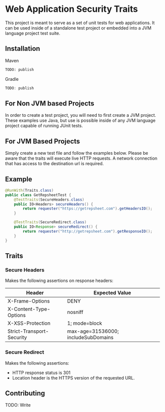 # Web Application Security Traits

This project is meant to serve as a set of unit tests for web applications. It can be used inside of a standalone test project or embedded into a JVM language project test suite.

## Installation

Maven
```xml
TODO: publish
```

Gradle
```groovy
TODO: publish
```

## For Non JVM based Projects

In order to create a test project, you will need to first create a JVM project. These examples use Java, but use is possible inside of any JVM language project capable of running JUnit tests.

## For JVM Based Projects

Simply create a new test file and follow the examples below. Please be aware that the traits will execute live HTTP requests. A network connection that has access to the destination url is required.

## Example

```java
@RunWith(Traits.class)
public class GetRepsheetTest {
    @TestTraits(SecureHeaders.class)
    public IO<Headers> secureHeaders() {
        return requester("https://getrepsheet.com").getHeadersIO();
    }

    @TestTraits(SecureRedirect.class)
    public IO<Response> secureRedirect() {
        return requester("http://getrepsheet.com").getResponseIO();
    }
}
```

## Traits

### Secure Headers

Makes the following assertions on response headers:

| Header                   | Expected Value |
|--------------------------|------------------------------------|
|X-Frame-Options           | DENY                               |
|X-Content-Type-Options    | nosniff                            |
|X-XSS-Protection          | 1; mode=block                      |
|Strict-Transport-Security | max-age=31536000; includeSubDomains|

### Secure Redirect

Makes the following assertions:

* HTTP response status is 301
* Location header is the HTTPS version of the requested URL.

## Contributing

TODO: Write